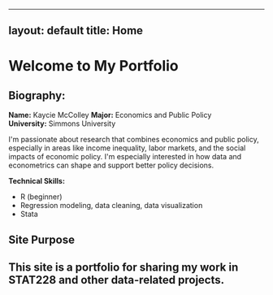 
---
layout: default
title: Home
---

# Welcome to My Portfolio

## Biography:

**Name:** Kaycie McColley
**Major:** Economics and Public Policy  
**University:** Simmons University  

I'm passionate about research that combines economics and public policy, especially in areas like income inequality, labor markets, and the social impacts of economic policy. I'm especially interested in how data and econometrics can shape and support better policy decisions.  

**Technical Skills:**  
- R (beginner)  
- Regression modeling, data cleaning, data visualization  
- Stata


## Site Purpose

This site is a portfolio for sharing my work in STAT228 and other data-related projects. 
---
